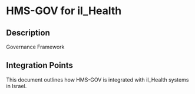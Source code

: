 # HMS-GOV for il_Health

## Description

Governance Framework

## Integration Points

This document outlines how HMS-GOV is integrated with il_Health systems in Israel.
